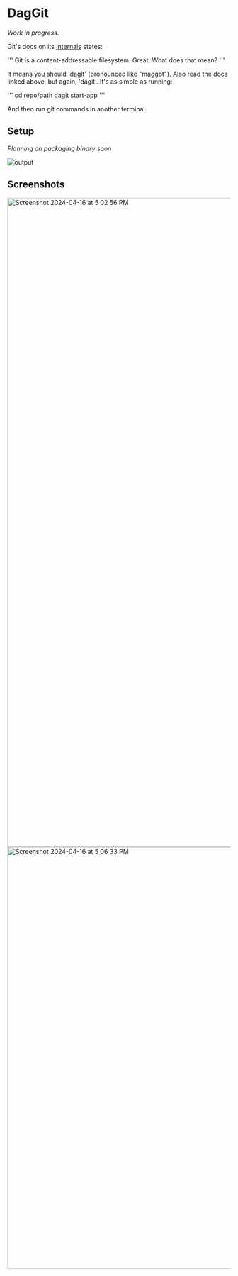 # DagGit
*Work in progress.*

Git's docs on its [Internals](https://git-scm.com/book/en/v2/Git-Internals-Git-Objects)
states:

'''
Git is a content-addressable filesystem. Great. What does that mean?
'''

It means you should 'dagit' (pronounced like "maggot"). Also read the docs linked above, but
again, 'dagit'. It's as simple as running:

'''
cd repo/path
dagit start-app
'''

And then run git commands in another terminal.

## Setup

*Planning on packaging binary soon*

![output](https://github.com/jdoiro3/DaGit/assets/57968347/dd27aba3-d0f8-4ef3-a45d-b3a6d3d47e83)

## Screenshots

<img width="1464" alt="Screenshot 2024-04-16 at 5 02 56 PM" src="https://github.com/jdoiro3/DaGit/assets/57968347/0ae1c50f-e4af-406b-9ca8-02a13a8001de">

<img width="952" alt="Screenshot 2024-04-16 at 5 06 33 PM" src="https://github.com/jdoiro3/DaGit/assets/57968347/77523d09-f5aa-40e0-a054-3edf1f45bd64">
